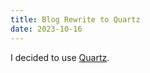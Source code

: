 ```yaml
---
title: Blog Rewrite to Quartz
date: 2023-10-16
---
```

I decided to use [Quartz](https://quartz.jzhao.xyz/). 
